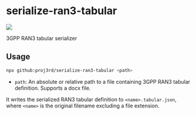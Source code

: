 # serialize-ran3-tabular

![](https://img.shields.io/badge/support-DOCX-blue)

3GPP RAN3 tabular serializer

## Usage

```sh
npx github:proj3rd/serialize-ran3-tabular <path>
```

- `path`: An absolute or relative path to a file containing 3GPP RAN3 tabular definition.
Supports a docx file.

It writes the serialized RAN3 tabular definition to `<name>.tabular.json`,
where `<name>` is the original filename excluding a file extension.
